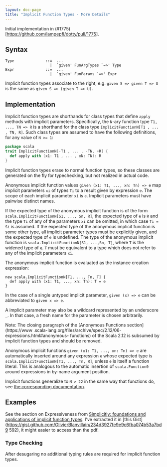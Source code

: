 ```yaml
---
layout: doc-page
title: "Implicit Function Types - More Details"
---
```


Initial implementation in (#1775)[https://github.com/lampepfl/dotty/pull/1775].

## Syntax

    Type              ::=  ...
                        |  `given' FunArgTypes `=>' Type
    Expr              ::=  ...
                        |  `given' FunParams `=>' Expr

Implicit function types associate to the right, e.g.
`given S => given T => U` is the same as `given S => (given T => U)`.

## Implementation

Implicit function types are shorthands for class types that define `apply`
methods with implicit parameters. Specifically, the `N`-ary function type
`T1, ..., TN => R` is a shorthand for the class type
`ImplicitFunctionN[T1 , ... , TN, R]`. Such class types are assumed to have
the following definitions, for any value of `N >= 1`:
```scala
package scala
trait ImplicitFunctionN[-T1 , ... , -TN, +R] {
  def apply with (x1: T1 , ... , xN: TN): R
}
```
Implicit function types erase to normal function types, so these classes are
generated on the fly for typechecking, but not realized in actual code.

Anonymous implicit function values `given (x1: T1, ..., xn: Tn) => e` map
implicit parameters `xi` of types `Ti` to a result given by expression `e`.
The scope of each implicit parameter `xi` is `e`. Implicit parameters must
have pairwise distinct names.

If the expected type of the anonymous implicit function is of the form
`scala.ImplicitFunctionN[S1, ..., Sn, R]`, the expected type of `e` is `R` and
the type `Ti` of any of the parameters `xi` can be omitted, in which case `Ti
= Si` is assumed. If the expected type of the anonymous implicit function is
some other type, all implicit parameter types must be explicitly given, and
the expected type of `e` is undefined. The type of the anonymous implicit
function is `scala.ImplicitFunctionN[S1, ...,Sn, T]`, where `T` is the widened
type of `e`. `T` must be equivalent to a type which does not refer to any of
the implicit parameters `xi`.

The anonymous implicit function is evaluated as the instance creation
expression:

    new scala.ImplicitFunctionN[T1, ..., Tn, T] {
      def apply with (x1: T1, ..., xn: Tn): T = e
    }

In the case of a single untyped implicit parameter, `given (x) => e` can be
abbreviated to `given x => e`.

A implicit parameter may also be a wildcard represented by an underscore `_`. In
that case, a fresh name for the parameter is chosen arbitrarily.

Note: The closing paragraph of the [Anonymous Functions section](https://www
.scala-lang.org/files/archive/spec/2.12/06-expressions.html#anonymous-
functions) of the Scala 2.12 is subsumed by implicit function types and should
be removed.

Anonymous implicit functions `given (x1: T1, ..., xn: Tn) => e` are
automatically inserted around any expression `e` whose expected type is
`scala.ImplicitFunctionN[T1, ..., Tn, R]`, unless `e` is
itself a function literal. This is analogous to the automatic
insertion of `scala.Function0` around expressions in by-name argument position.

Implicit functions generalize to `N > 22` in the same way that functions do,
see [the corresponding
documentation](https://dotty.epfl.ch/docs/reference/dropped-features/limit22.html).

## Examples

See the section on Expressiveness from [Simplicitly: foundations and
applications of implicit function
types](https://dl.acm.org/citation.cfm?id=3158130). I've extracted it in [this
Gist](https://gist.github.com/OlivierBlanvillain/234d3927fe9e9c6fba074b53a7bd9
592), it might easier to access than the pdf.

### Type Checking

After desugaring no additional typing rules are required for implicit function
types.
